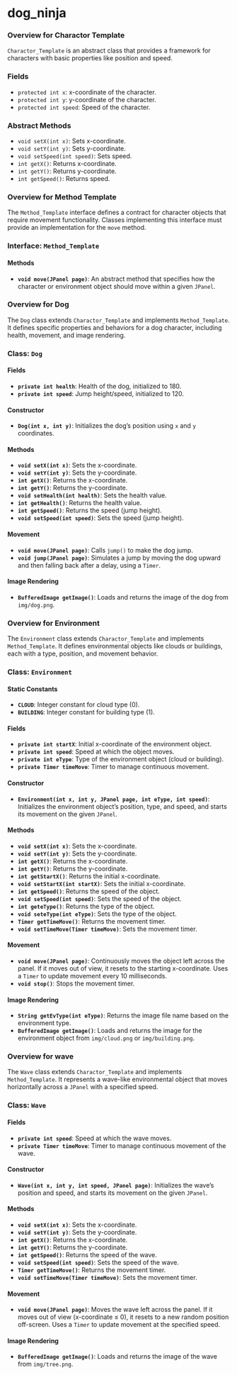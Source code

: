 # dog_ninja

### Overview for Charactor Template
`Charactor_Template` is an abstract class that provides a framework for characters with basic properties like position and speed.


### Fields
- `protected int x`: x-coordinate of the character.
- `protected int y`: y-coordinate of the character.
- `protected int speed`: Speed of the character.

### Abstract Methods
- `void setX(int x)`: Sets x-coordinate.
- `void setY(int y)`: Sets y-coordinate.
- `void setSpeed(int speed)`: Sets speed.
- `int getX()`: Returns x-coordinate.
- `int getY()`: Returns y-coordinate.
- `int getSpeed()`: Returns speed.

### Overview for Method Template
The `Method_Template` interface defines a contract for character objects that require movement functionality. Classes implementing this interface must provide an implementation for the `move` method.

### Interface: `Method_Template`

#### Methods
- **`void move(JPanel page)`**: An abstract method that specifies how the character or environment object should move within a given `JPanel`.

### Overview for Dog
The `Dog` class extends `Charactor_Template` and implements `Method_Template`. It defines specific properties and behaviors for a dog character, including health, movement, and image rendering.

### Class: `Dog`

#### Fields
- **`private int health`**: Health of the dog, initialized to 180.
- **`private int speed`**: Jump height/speed, initialized to 120.

#### Constructor
- **`Dog(int x, int y)`**: Initializes the dog’s position using `x` and `y` coordinates.

#### Methods
- **`void setX(int x)`**: Sets the x-coordinate.
- **`void setY(int y)`**: Sets the y-coordinate.
- **`int getX()`**: Returns the x-coordinate.
- **`int getY()`**: Returns the y-coordinate.
- **`void setHealth(int health)`**: Sets the health value.
- **`int getHealth()`**: Returns the health value.
- **`int getSpeed()`**: Returns the speed (jump height).
- **`void setSpeed(int speed)`**: Sets the speed (jump height).

#### Movement
- **`void move(JPanel page)`**: Calls `jump()` to make the dog jump.
- **`void jump(JPanel page)`**: Simulates a jump by moving the dog upward and then falling back after a delay, using a `Timer`.

#### Image Rendering
- **`BufferedImage getImage()`**: Loads and returns the image of the dog from `img/dog.png`.


### Overview for Environment
The `Environment` class extends `Charactor_Template` and implements `Method_Template`. It defines environmental objects like clouds or buildings, each with a type, position, and movement behavior.

### Class: `Environment`

#### Static Constants
- **`CLOUD`**: Integer constant for cloud type (0).
- **`BUILDING`**: Integer constant for building type (1).

#### Fields
- **`private int startX`**: Initial x-coordinate of the environment object.
- **`private int speed`**: Speed at which the object moves.
- **`private int eType`**: Type of the environment object (cloud or building).
- **`private Timer timeMove`**: Timer to manage continuous movement.

#### Constructor
- **`Environment(int x, int y, JPanel page, int eType, int speed)`**: Initializes the environment object’s position, type, and speed, and starts its movement on the given `JPanel`.

#### Methods
- **`void setX(int x)`**: Sets the x-coordinate.
- **`void setY(int y)`**: Sets the y-coordinate.
- **`int getX()`**: Returns the x-coordinate.
- **`int getY()`**: Returns the y-coordinate.
- **`int getStartX()`**: Returns the initial x-coordinate.
- **`void setStartX(int startX)`**: Sets the initial x-coordinate.
- **`int getSpeed()`**: Returns the speed of the object.
- **`void setSpeed(int speed)`**: Sets the speed of the object.
- **`int geteType()`**: Returns the type of the object.
- **`void seteType(int eType)`**: Sets the type of the object.
- **`Timer getTimeMove()`**: Returns the movement timer.
- **`void setTimeMove(Timer timeMove)`**: Sets the movement timer.

#### Movement
- **`void move(JPanel page)`**: Continuously moves the object left across the panel. If it moves out of view, it resets to the starting x-coordinate. Uses a `Timer` to update movement every 10 milliseconds.
- **`void stop()`**: Stops the movement timer.

#### Image Rendering
- **`String getEvType(int eType)`**: Returns the image file name based on the environment type.
- **`BufferedImage getImage()`**: Loads and returns the image for the environment object from `img/cloud.png` or `img/building.png`.


### Overview for wave
The `Wave` class extends `Charactor_Template` and implements `Method_Template`. It represents a wave-like environmental object that moves horizontally across a `JPanel` with a specified speed.

### Class: `Wave`

#### Fields
- **`private int speed`**: Speed at which the wave moves.
- **`private Timer timeMove`**: Timer to manage continuous movement of the wave.

#### Constructor
- **`Wave(int x, int y, int speed, JPanel page)`**: Initializes the wave’s position and speed, and starts its movement on the given `JPanel`.

#### Methods
- **`void setX(int x)`**: Sets the x-coordinate.
- **`void setY(int y)`**: Sets the y-coordinate.
- **`int getX()`**: Returns the x-coordinate.
- **`int getY()`**: Returns the y-coordinate.
- **`int getSpeed()`**: Returns the speed of the wave.
- **`void setSpeed(int speed)`**: Sets the speed of the wave.
- **`Timer getTimeMove()`**: Returns the movement timer.
- **`void setTimeMove(Timer timeMove)`**: Sets the movement timer.

#### Movement
- **`void move(JPanel page)`**: Moves the wave left across the panel. If it moves out of view (x-coordinate ≤ 0), it resets to a new random position off-screen. Uses a `Timer` to update movement at the specified speed.

#### Image Rendering
- **`BufferedImage getImage()`**: Loads and returns the image of the wave from `img/tree.png`.